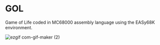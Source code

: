 # GOL
Game of Life coded in MC68000 assembly language using the EASy68K environment.


![ezgif com-gif-maker (2)](https://user-images.githubusercontent.com/92451773/161913711-2207be0e-ba6b-4b15-8733-d2685a12558f.gif)
